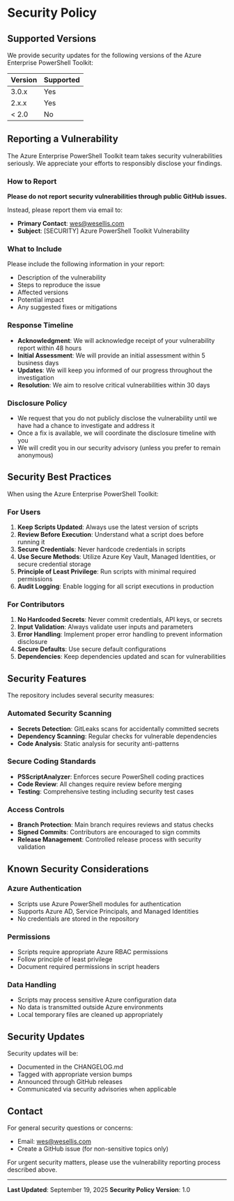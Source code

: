 # Security Policy

## Supported Versions

We provide security updates for the following versions of the Azure Enterprise PowerShell Toolkit:

| Version | Supported          |
| ------- | ------------------ |
| 3.0.x   | Yes               |
| 2.x.x   | Yes               |
| < 2.0   | No                |

## Reporting a Vulnerability

The Azure Enterprise PowerShell Toolkit team takes security vulnerabilities seriously. We appreciate your efforts to responsibly disclose your findings.

### How to Report

**Please do not report security vulnerabilities through public GitHub issues.**

Instead, please report them via email to:

- **Primary Contact**: wes@wesellis.com
- **Subject**: [SECURITY] Azure PowerShell Toolkit Vulnerability

### What to Include

Please include the following information in your report:

- Description of the vulnerability
- Steps to reproduce the issue
- Affected versions
- Potential impact
- Any suggested fixes or mitigations

### Response Timeline

- **Acknowledgment**: We will acknowledge receipt of your vulnerability report within 48 hours
- **Initial Assessment**: We will provide an initial assessment within 5 business days
- **Updates**: We will keep you informed of our progress throughout the investigation
- **Resolution**: We aim to resolve critical vulnerabilities within 30 days

### Disclosure Policy

- We request that you do not publicly disclose the vulnerability until we have had a chance to investigate and address it
- Once a fix is available, we will coordinate the disclosure timeline with you
- We will credit you in our security advisory (unless you prefer to remain anonymous)

## Security Best Practices

When using the Azure Enterprise PowerShell Toolkit:

### For Users

1. **Keep Scripts Updated**: Always use the latest version of scripts
2. **Review Before Execution**: Understand what a script does before running it
3. **Secure Credentials**: Never hardcode credentials in scripts
4. **Use Secure Methods**: Utilize Azure Key Vault, Managed Identities, or secure credential storage
5. **Principle of Least Privilege**: Run scripts with minimal required permissions
6. **Audit Logging**: Enable logging for all script executions in production

### For Contributors

1. **No Hardcoded Secrets**: Never commit credentials, API keys, or secrets
2. **Input Validation**: Always validate user inputs and parameters
3. **Error Handling**: Implement proper error handling to prevent information disclosure
4. **Secure Defaults**: Use secure default configurations
5. **Dependencies**: Keep dependencies updated and scan for vulnerabilities

## Security Features

The repository includes several security measures:

### Automated Security Scanning

- **Secrets Detection**: GitLeaks scans for accidentally committed secrets
- **Dependency Scanning**: Regular checks for vulnerable dependencies
- **Code Analysis**: Static analysis for security anti-patterns

### Secure Coding Standards

- **PSScriptAnalyzer**: Enforces secure PowerShell coding practices
- **Code Review**: All changes require review before merging
- **Testing**: Comprehensive testing including security test cases

### Access Controls

- **Branch Protection**: Main branch requires reviews and status checks
- **Signed Commits**: Contributors are encouraged to sign commits
- **Release Management**: Controlled release process with security validation

## Known Security Considerations

### Azure Authentication

- Scripts use Azure PowerShell modules for authentication
- Supports Azure AD, Service Principals, and Managed Identities
- No credentials are stored in the repository

### Permissions

- Scripts require appropriate Azure RBAC permissions
- Follow principle of least privilege
- Document required permissions in script headers

### Data Handling

- Scripts may process sensitive Azure configuration data
- No data is transmitted outside Azure environments
- Local temporary files are cleaned up appropriately

## Security Updates

Security updates will be:

- Documented in the CHANGELOG.md
- Tagged with appropriate version bumps
- Announced through GitHub releases
- Communicated via security advisories when applicable

## Contact

For general security questions or concerns:

- Email: wes@wesellis.com
- Create a GitHub issue (for non-sensitive topics only)

For urgent security matters, please use the vulnerability reporting process described above.

---

**Last Updated**: September 19, 2025
**Security Policy Version**: 1.0